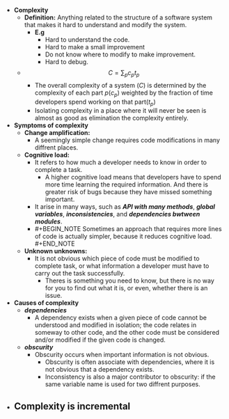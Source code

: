 - **Complexity**
	- **Definition:** Anything related to the structure of a software system that makes it hard to understand and modify the system.
		- **E.g**
			- Hard to understand the code.
			- Hard to make a small improvement
			- Do not know where to modify to make improvement.
			- Hard to debug.
	- $$C = \sum_p c_p t_p$$
		- The overall complexity of a system ($C$) is determined by the complexity of each part $p(c_p)$ weighted by the fraction of time developers spend working on that part($t_p$)
		- Isolating complexity in a place where it will never be seen is almost as good as elimination the complexity entirely.
- **Symptoms of complexity**
	- **Change amplification:**
		- A seemingly simple change requires code modifications in many diffrent places.
	- **Cognitive load:**
		- It refers to how much a developer needs to know in order to complete a task.
			- A higher cognitive load means that developers have to spend more time learning the required information. And there is greater risk of bugs because they have missed something important.
		- It arise in many ways, such as _**API with many methods**_, _**global variables**_, _**inconsistencies**_, and _**dependencies bwtween modules**_.
		- #+BEGIN_NOTE
		  Sometimes an approach that requires more lines of code is actually simpler, because it reduces cognitive load.
		  #+END_NOTE
	- **Unknown unknowns:**
		- It is not obvious which piece of code must be modified to complete task, or what information a developer must have to carry out the task successfully.
			- Theres is something you need to know, but there is no way for you to find out what it is, or even, whether there is an issue.
- **Causes of complexity**
	- **_dependencies_**
		- A dependency exists when a given piece of code cannot be understood and modified in isolation; the code relates in someway to other code, and the other code must be considered and/or modified if the given code is changed.
	- **_obscurity_**
		- Obscurity occurs when important information is not obvious.
			- Obscurity is often associate with dependencies, where it is not obvious that a dependency exists.
			- Inconsistency is also a major contributor to obscurity: if the same variable name is used for two diffrent purposes.
- ## **Complexity is incremental**